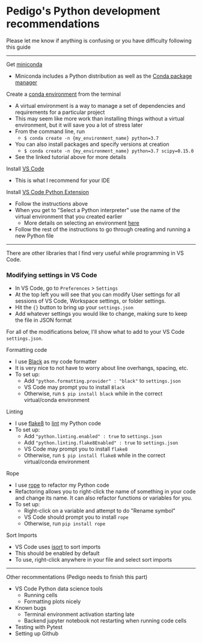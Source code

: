 # Pedigo's Python development recommendations
Please let me know if anything is confusing or you have difficulty following this guide

-------
Get [miniconda](https://docs.conda.io/en/latest/miniconda.html)
- Miniconda includes a Python distribution as well as the [Conda package manager](https://en.wikipedia.org/wiki/Conda_(package_manager))

Create a [conda environment](https://docs.conda.io/projects/conda/en/latest/user-guide/tasks/manage-environments.html) from the terminal
- A virtual environment is a way to manage a set of dependencies and requirements for a particular project
- This may seem like more work than installing things without a virtual environment, but it will save you a lot of stress later
- From the command line, run 
   - ```$ conda create -n {my_environment_name} python=3.7```
- You can also install packages and specify versions at creation
   - ```$ conda create -n {my_environment_name} python=3.7 scipy=0.15.0```
- See the linked tutorial above for more details

Install [VS Code](https://code.visualstudio.com/docs/setup/setup-overview)
- This is what I recommend for your IDE

Install [VS Code Python Extension](https://code.visualstudio.com/docs/python/python-tutorial)
- Follow the instructions above
- When you get to "Select a Python interpreter" use the name of the virtual environment that you created earlier
   - More details on selecting an environment [here](https://code.visualstudio.com/docs/python/environments)
- Follow the rest of the instructions to go through creating and running a new Python file

---
There are other libraries that I find very useful while programming in VS Code. 

### Modifying settings in VS Code

- In VS Code, go to ```Preferences``` > ```Settings```
- At the top left you will see that you can modify User settings for all sessions of VS Code,
  Workspace settings, or folder settings.
- Hit the ```{}``` button to bring up your ```settings.json```
- Add whatever settings you would like to change, making sure to keep the file in JSON format

For all of the modifications below, I'll show what to add to your VS Code ```settings.json```.

Formatting code 
- I use [Black](https://black.readthedocs.io/en/stable/) as my code formatter 
- It is very nice to not have to worry about line overhangs, spacing, etc. 
- To set up:
   - Add ```"python.formatting.provider" : "black"``` to ```settings.json```
   - VS Code may prompt you to install ```Black```
   - Otherwise, run ```$ pip install black``` while in the correct virtual/conda environment
   
Linting
- I use [flake8]() to [lint](https://en.wikipedia.org/wiki/Lint_(software)) my Python code
- To set up:
   - Add ```"python.linting.enabled" : true``` to ```settings.json```
   - Add ```"python.linting.flake8Enabled" : true``` to ```settings.json```
   - VS Code may prompt you to install ```flake8```
   - Otherwise, run ```$ pip install flake8``` while in the correct virtual/conda environment
   
Rope
- I use [rope](https://github.com/python-rope/rope/blob/master/docs/rope.rst) to refactor my Python code
- Refactoring allows you to right-click the name of something in your code and change its name. It can 
  also refactor functions or variables for you. 
- To set up: 
   - Right-click on a variable and attempt to do "Rename symbol"
   - VS Code should prompt you to install ```rope```
   - Otherwise, run ```pip install rope```
  
Sort Imports 
- VS Code uses [isort](https://isort.readthedocs.io/en/latest/) to sort imports 
- This should be enabled by default
- To use, right-click anywhere in your file and select sort imports

---

Other recommentations (Pedigo needs to finish this part)
- VS Code Python data science tools 
   - Running cells 
   - Formatting plots nicely
- Known bugs 
   - Terminal environment activation starting late
   - Backend jupyter notebook not restarting when running code cells
- Testing with Pytest
- Setting up Github
